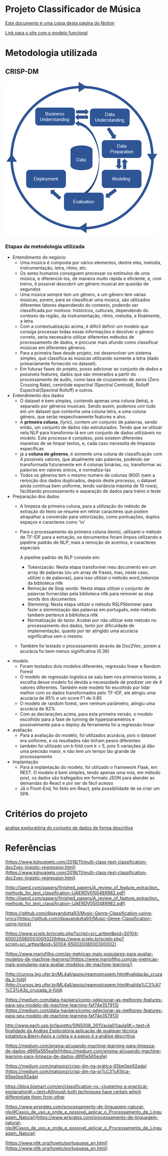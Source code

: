 # Projeto Classificador de Música

[Este documento é uma cópia desta página do Notion](https://www.notion.so/daviaaze/Projeto-Classificador-de-M-sica-d5f6c4f219aa4a088e8877456d8d83f3)

[Link para o site com o modelo funcional](https://finch-music.herokuapp.com/)

# Metodologia utilizada

## CRISP-DM

![Untitled.png](Untitled.png)

### Etapas da metodologia utilizada

- Entendimento do negócio
    - Uma música é composta por vários elementos, dentre eles, melodia, instrumentação, letra, ritmo, etc.
    - Os seres humanos conseguem processar os estímulos de uma música, e diferenciá-los, de maneira muito rápida e eficiente, e, com treino, é possível descobrir um gênero musical em questão de segundos
    - Uma música sempre tem um gênero, e um gênero tem várias músicas, porem, para se classificar uma música, são utilizados diferentes fatores dependendo do contexto, podendo ser classificada por motivos: históricos, culturais, dependendo do contexto da região, da instrumentação, ritmo, melodia, e finalmente, a letra
    - Com a contextualização acima, é difícil definir um modelo que consiga processar todas essas informações e devolver o gênero correto, seria necessário utilizar diferentes métodos de processamento de dados, e procurar mais afundo como classificar músicas em diferentes gêneros.
    - Para a primeira fase desde projeto, irei desenvolver um sistema simples, que classifica as músicas utilizando somente a letra (dado primariamente fornecido no dataset).
    - Em futuras fases do projeto, posso adicionar ao conjunto de dados e possíveis features, dados que são minerados a partir do processamento de áudio, como taxa de cruzamento de zeros (Zero Crossing Rate), centróide espectral (Spectral Centroid), Rolloff Espectral(Spectral Rolloff) e outros.
- Entendimento dos dados
    - O dataset é bem simples, contendo apenas uma coluna (letra), e separado por gêneros musicais. Sendo assim, podemos unir tudo em um dataset que contenha uma coluna letra, e uma coluna gênero, que serão respectivamente features e alvo.
    - A **primeira coluna**, (lyric), contem um conjunto de palavras, sendo então, um conjunto de dados não estruturados. Tendo que se utilizar nela NLP para transforma-lá em um conjunto de dados utilizáveis no modelo. Este processo é complexo, pois existem diferentes maneiras de se limpar textos, e, cada caso necessita de limpezas especificas
    - já a **coluna de gêneros**, é somente uma coluna de classificação com 4 possíveis valores, que atualmente são palavras, podendo ser transformada futuramente em 4 colunas binárias, ou, transformar as palavras em valores únicos, e normaliza-las
    - Todos os gêneros tem o mesmo numero de colunas (800) (sem a remoção dos dados duplicados, depois deste processo, o dataset ainda continua bem uniforme, tendo variância máxima de 10 rows), facilitando processamento e separação de dados para treino e teste
- Preparação dos dados
    - A limpeza da primeira coluna, para a utilização do método de extração do texto se resume em retirar caracteres que podem atrapalhar a conversão para vetorização, como pontuações, duplos espaços e caracteres como '\n'
    - Para o processamento da primeira coluna (texto), utilizarei o método de TF-IDF para a extração, os documentos foram limpos utilizando a pipeline padrão de NLP, mais a remoção de acentos, e caracteres especiais

        A pipeline padrão de NLP consiste em:

        - Tokenizacão: Nesta etapa transformei meu documento em um array de palavras (ou um array de frases, mas, neste caso, utilizei o de palavras), para isso utilizei o método word_tokenize da biblioteca nltk
        - Remoção de Stop words: Nesta etapa utilizei o conjunto de palavras fornecidas pela biblioteca nltk para remover as stop words dos documentos
        - Stemming: Nesta etapa utilizei o método RSLPStemmer para fazer a stemmização das palavras em português, este método tambem pertence à biblioteca nltk
        - Normalização do texto: Acabei por não utilizar este método no processamento dos dados, tanto por dificuldade de implementação, quanto por ter atingido uma acurácia significativa sem o mesmo
    - Também foi testado o processamento através de Doc2Vec, porem a acurácia foi bem menos significativa (0.36)
- modelo
    - Foram testados dois modelos diferentes, regressão linear e Random Forest
    - O modelo de regressão logística se saiu bem nos primeiros testes, a escolha desse modelo foi devida a necessidade de predizer um de 4 valores diferentes. Também este modelo foi escolhido por lidar melhor com os dados transformados pelo TF-IDF, ele atingiu uma acurácia de 85% e um score F1 de 0.85
    - O modelo de random forest, sem nenhum parâmetro, atingiu uma acurácia de 82%
    - Com as declarações acima, para esta primeira versão, o modelo escolhido para a fase de tunning de hyperparametros e possivelmente para o deploy da ferramenta foi a regressão linear
- avaliação
    - Para a avaliação do modelo, foi utilizados acurácia, pois o dataset era uniforme, e os resultados não tinham pesos diferentes
    - também foi utilizado um k-fold com k = 5, pois 5 variações já dão uma precisão maior, e não tem um tempo tão grande de processamento
- Implantação
    - Para a implantação do modelo, foi utilizado o framework Flask, em REST. O modelo é bem simples, tendo apenas uma rota, em método post, os dados são trafegados em formato JSON para atender as demandas do React e por ser de fácil acesso
    - Já o Front-End, foi feito em React, pela possibilidade de se criar um SPA.

# Critérios do projeto

[análise exploratória do conjunto de dados de forma descritiva](Análise.md)

# Referências

[https://www.kdnuggets.com/2018/11/multi-class-text-classification-doc2vec-logistic-regression.html](https://www.kdnuggets.com/2018/11/multi-class-text-classification-doc2vec-logistic-regression.html)

[http://ijaerd.com/papers/finished_papers/A_review_of_feature_extraction_methods_for_text_classification-IJAERDV05I0489982.pdf](http://ijaerd.com/papers/finished_papers/A_review_of_feature_extraction_methods_for_text_classification-IJAERDV05I0489982.pdf)

[https://github.com/dipayandutta93/Music-Genre-Classification-using-lyrics](https://github.com/dipayandutta93/Music-Genre-Classification-using-lyrics)

[https://www.scielo.br/scielo.php?script=sci_arttext&pid=S0104-65002008000300002](https://www.scielo.br/scielo.php?script=sci_arttext&pid=S0104-65002008000300002)

[https://www.mariofilho.com/as-metricas-mais-populares-para-avaliar-modelos-de-machine-learning/](https://www.mariofilho.com/as-metricas-mais-populares-para-avaliar-modelos-de-machine-learning/)

[http://cursos.leg.ufpr.br/ML4all/apoio/reamostragem.html#validação_cruzada_k-fold](http://cursos.leg.ufpr.br/ML4all/apoio/reamostragem.html#valida%C3%A7%C3%A3o_cruzada_k-fold)

[https://medium.com/data-hackers/como-selecionar-as-melhores-features-para-seu-modelo-de-machine-learning-faf74e357913](https://medium.com/data-hackers/como-selecionar-as-melhores-features-para-seu-modelo-de-machine-learning-faf74e357913)

[http://www.each.usp.br/lauretto/SIN5008_2011/aula01/aula1#:~:text=A finalidade da Análise Exploratória,aplicação de qualquer técnica estatística.&text=Após a coleta e a,passo é a análise descritiva](http://www.each.usp.br/lauretto/SIN5008_2011/aula01/aula1#:~:text=A%20finalidade%20da%20An%C3%A1lise%20Explorat%C3%B3ria,aplica%C3%A7%C3%A3o%20de%20qualquer%20t%C3%A9cnica%20estat%C3%ADstica.&text=Ap%C3%B3s%20a%20coleta%20e%20a,passo%20%C3%A9%20a%20an%C3%A1lise%20descritiva).

[https://medium.com/ensina-ai/usando-machine-learning-para-limpeza-de-dados-d995e565ea1e](https://medium.com/ensina-ai/usando-machine-learning-para-limpeza-de-dados-d995e565ea1e)

[https://medium.com/matgonz/crisp-dm-na-prática-65be0ee92ada](https://medium.com/matgonz/crisp-dm-na-pr%C3%A1tica-65be0ee92ada)

[https://blog.bismart.com/en/classification-vs.-clustering-a-practical-explanation#:~:text=Although both techniques have certain,which differentiate them from other](https://blog.bismart.com/en/classification-vs.-clustering-a-practical-explanation#:~:text=Although%20both%20techniques%20have%20certain,which%20differentiate%20them%20from%20other)

[https://www.wrprates.com/processamento-de-linguagem-natural-nlp/#Casos_de_uso_e_onde_e_possivel_aplicar_o_Processamento_de_Linguagem_Natural](https://www.wrprates.com/processamento-de-linguagem-natural-nlp/#Casos_de_uso_e_onde_e_possivel_aplicar_o_Processamento_de_Linguagem_Natural)

[https://www.nltk.org/howto/portuguese_en.html](https://www.nltk.org/howto/portuguese_en.html)
